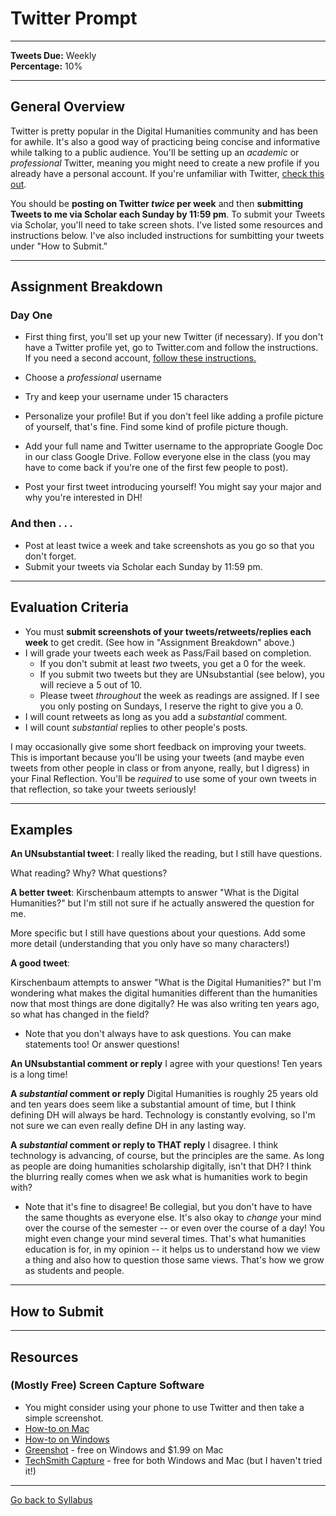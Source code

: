 # Twitter Prompt

_____

**Tweets Due:** Weekly <br />
**Percentage:** 10% <br />

_____

## General Overview

Twitter is pretty popular in the Digital Humanities community and has been for awhile. It's also a good way of practicing being concise and informative while talking to a public audience. You'll be setting up an *academic* or *professional* Twitter, meaning you might need to create a new profile if you already have a personal account. If you're unfamiliar with Twitter, [check this out](https://digitalhumanities.berkeley.edu/twitter-scholarly-networking). 

You should be **posting on Twitter *twice* per week** and then **submitting Tweets to me via Scholar each Sunday by 11:59 pm**. To submit your Tweets via Scholar, you'll need to take screen shots. I've listed some resources and instructions below. I've also included instructions for sumbitting your tweets under "How to Submit."

_____

## Assignment Breakdown

### Day One

* First thing first, you'll set up your new Twitter (if necessary). If you don't have a Twitter profile yet, go to Twitter.com and follow the instructions. If you need a second account, [follow these instructions.](https://help.twitter.com/en/managing-your-account/managing-multiple-twitter-accounts)
 * Choose a *professional* username
 * Try and keep your username under 15 characters <br />
 * Personalize your profile! But if you don't feel like adding a profile picture of yourself, that's fine. Find some kind of profile picture though.
 
* Add your full name and Twitter username to the appropriate Google Doc in our class Google Drive. Follow everyone else in the class (you may have to come back if you're one of the first few people to post). <br />

* Post your first tweet introducing yourself! You might say your major and why you're interested in DH!

### And then . . .

* Post at least twice a week and take screenshots as you go so that you don't forget.
* Submit your tweets via Scholar each Sunday by 11:59 pm.

_____

## Evaluation Criteria

* You must **submit screenshots of your tweets/retweets/replies each week** to get credit. (See how in "Assignment Breakdown" above.)
* I will grade your tweets each week as Pass/Fail based on completion. 
  * If you don't submit at least *two* tweets, you get a 0 for the week.
  * If you submit two tweets but they are UNsubstantial (see below), you will recieve a 5 out of 10.
  * Please tweet *throughout* the week as readings are assigned. If I see you only posting on Sundays, I reserve the right to give you a 0. 
* I will count retweets as long as you add a *substantial* comment. 
* I will count *substantial* replies to other people's posts.


I may occasionally give some short feedback on improving your tweets. This is important because you'll be using your tweets (and maybe even tweets from other people in class or from anyone, really, but I digress) in your Final Reflection. You'll be *required* to use some of your own tweets in that reflection, so take your tweets seriously!

_____

## Examples

**An UNsubstantial tweet**: I really liked the reading, but I still have questions.

What reading? Why? What questions?

**A better tweet**: Kirschenbaum attempts to answer "What is the Digital Humanities?" but I'm still not sure if he actually answered the question for me.

More specific but I still have questions about your questions. Add some more detail (understanding that you only have so many characters!) 

**A good tweet**: 

Kirschenbaum attempts to answer "What is the Digital Humanities?" but I'm wondering what makes the digital humanities different than the humanities now that most things are done digitally? He was also writing ten years ago, so what has changed in the field? 

* Note that you don't always have to ask questions. You can make statements too! Or answer questions!

**An UNsubstantial comment or reply** I agree with your questions! Ten years is a long time!

**A *substantial* comment or reply** Digital Humanities is roughly 25 years old and ten years does seem like a substantial amount of time, but I think defining DH will always be hard. Technology is constantly evolving, so I'm not sure we can even really define DH in any lasting way.

**A *substantial* comment or reply to THAT reply** I disagree. I think technology is advancing, of course, but the principles are the same. As long as people are doing humanities scholarship digitally, isn't that DH? I think the blurring really comes when we ask what is humanities work to begin with?

* Note that it's fine to disagree! Be collegial, but you don't have to have the same thoughts as everyone else. It's also okay to *change* your mind over the course of the semester -- or even over the course of a day! You might even change your mind several times. That's what humanities education is for, in my opinion -- it helps us to understand how we view a thing and also how to question those same views. That's how we grow as students and people. 

_____

## How to Submit


_____


## Resources

### (Mostly Free) Screen Capture Software 

* You might consider using your phone to use Twitter and then take a simple screenshot.
* [How-to on Mac](https://support.apple.com/en-us/HT201361)
* [How-to on Windows](https://www.businessinsider.com/how-to-screenshot-on-windows)
* [Greenshot](https://getgreenshot.org/downloads/) - free on Windows and $1.99 on Mac
* [TechSmith Capture](https://www.techsmith.com/jing-tool.html) - free for both Windows and Mac (but I haven't tried it!)

_____

[Go back to Syllabus](https://deanna-stover.github.io/coursesCNU/2020/idst270fall2020) 
